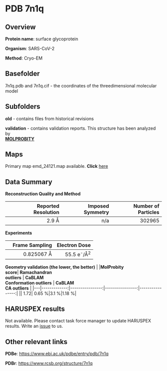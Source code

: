 # PDB 7n1q

## Overview

**Protein name**: surface glycoprotein

**Organism**: SARS-CoV-2

**Method**: Cryo-EM



## Basefolder

7n1q.pdb and 7n1q.cif - the coordinates of the threedimensional molecular model

## Subfolders



**old** - contains files from historical revisions

**validation** - contains validation reports. This structure has been analyzed by <br>  [**MOLPROBITY**](https://github.com/thorn-lab/coronavirus_structural_task_force/tree/master/pdb/surface_glycoprotein/SARS-CoV-2/7n1q/validation/molprobity)    



## Maps

Primary map emd_24121.map available. **Click** [here](http://ftp.wwpdb.org/pub/emdb/structures/EMD-24121/map/) 

## Data Summary
**Reconstruction Quality and Method**

|   | Reported Resolution | Imposed Symmetry | Number of Particles |
|---|-------------:|----------------:|--------------:|
|   |2.9 Å|n/a|302965|

**Experiments**

|   | Frame Sampling | Electron Dose |
|---|-------------:|----------------:|
|   |0.825067 Å|55.5 e<sup>-</sup>/Å<sup>2</sup>|

**Geometry validation (the lower, the better)**
|   |**MolProbity<br>score**| **Ramachandran<br>outliers** | **CaBLAM<br>Conformation outliers** | **CaBLAM<br>CA outliers** |
|---|-------------:|----------------:|----------------:|----------------:|
||  1.72|  0.65 %|3.1 %|1.18 %|

## HARUSPEX results

Not available. Please contact task force manager to update HARUSPEX results. Write an [issue](https://github.com/thorn-lab/coronavirus_structural_task_force/issues) to us.

## Other relevant links 
**PDBe**:  https://www.ebi.ac.uk/pdbe/entry/pdb/7n1q
 
**PDBr**: https://www.rcsb.org/structure/7n1q 
